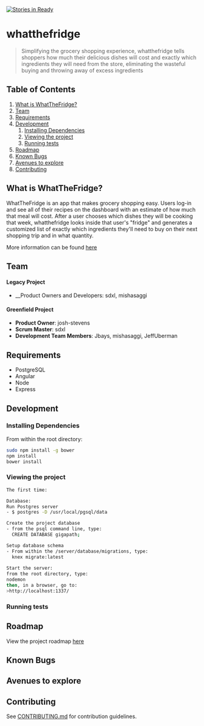 [![Stories in Ready](https://badge.waffle.io/gigapath/whatthefridge.png?label=ready&title=Ready)](https://waffle.io/gigapath/whatthefridge)
# whatthefridge

  > Simplifying the grocery shopping experience, whatthefridge tells shoppers how much their delicious dishes will cost and exactly which ingredients they will need from the store, eliminating the wasteful buying and throwing away of excess ingredients

## Table of Contents

1. [What is WhatTheFridge?](#what-is-whatthefridge)
1. [Team](#team)
1. [Requirements](#requirements)
1. [Development](#development)
    1. [Installing Dependencies](#installing-dependencies)
    1. [Viewing the project](#viewing-the-project)
    1. [Running tests](#running-tests)
1. [Roadmap](#roadmap)
1. [Known Bugs](#known-bugs)
1. [Avenues to explore](#avenues-to-explore)
1. [Contributing](#contributing)


## What is WhatTheFridge?
WhatTheFridge is an app that makes grocery shopping easy. Users log-in and see all of their recipes on the dashboard with an estimate of how much that meal will cost. After a user chooses which dishes they will be cooking that week, whatthefridge looks inside that user's "fridge" and generates a customized list of exactly which ingredients they'll need to buy on their next shopping trip and in what quantity. 

More information can be found [here](https://github.com/gigapath/whatthefridge/blob/master/_PRESS-RELEASE.md)

## Team

#### Legacy Project
  - __Product Owners and Developers: sdxl, mishasaggi

#### Greenfield Project
  - __Product Owner__: josh-stevens
  - __Scrum Master__: sdxl
  - __Development Team Members__: Jbays, mishasaggi, JeffUberman 
  
## Requirements
- PostgreSQL
- Angular 
- Node
- Express

## Development

### Installing Dependencies

From within the root directory:

```sh
sudo npm install -g bower
npm install
bower install
```

### Viewing the project
```sh
The first time: 

Database: 
Run Postgres server
- $ postgres -D /usr/local/pgsql/data

Create the project database
- from the psql command line, type:
  CREATE DATABASE gigapath;

Setup database schema
- From within the /server/database/migrations, type:
  knex migrate:latest
   
Start the server:
from the root directory, type:
nodemon
then, in a browser, go to:
>http://localhost:1337/
```

### Running tests


## Roadmap

View the project roadmap [here](https://github.com/gigapath/whatthefridge/issues)

## Known Bugs

## Avenues to explore


## Contributing

See [CONTRIBUTING.md](https://github.com/gigapath/whatthefridge/blob/master/_CONTRIBUTING.md) for contribution guidelines.
